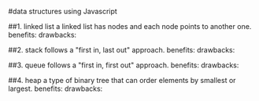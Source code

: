 #data structures using Javascript    
    
##1. linked list
    a linked list has nodes and each node points to another one. 
    benefits: 
    drawbacks:
    
##2. stack
    follows a "first in, last out" approach. 
    benefits:
    drawbacks:

##3. queue
    follows a "first in, first out" approach.
    benefits:
    drawbacks:

##4. heap
    a type of binary tree that can order elements by smallest or largest.
    benefits:
    drawbacks:
